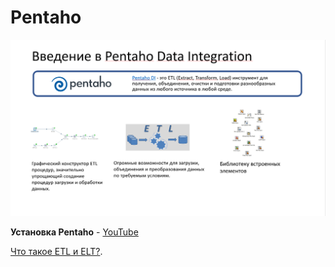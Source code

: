 # Pentaho

![](https://github.com/Artem-ne-Artem/Data-engineering-DL/blob/main/DE-101%20Modules/Module04/Pentaho/Pentaho.png)

**Установка Pentaho** - [YouTube](https://www.youtube.com/watch?v=RL-EZCi51gc)

[Что такое ETL и ELT?](https://youtu.be/3IRU-E_BnYc). 
